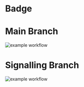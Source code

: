 # Badge
# Main Branch
![example workflow](https://github.com/uofu-emb/2024-lab4-sameer-varun/actions/workflows/main.yml/badge.svg)

# Signalling Branch
![example workflow](https://github.com/VarunBhavya/2024-lab4-sameer-varun/actions/workflows/main.yml/badge.svg?branch=signalling)